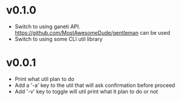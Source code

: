 # v0.1.0

* Switch to using ganeti API. https://github.com/MostAwesomeDude/gentleman can be used
* Switch to using some CLI util library

# v0.0.1

* Print what util plan to do
* Add a '-a' key to the util that will ask confirmation before proceed
* Add '-v' key to toggle will util print what it plan to do or not
